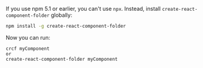 If you use npm 5.1 or earlier, you can't use `npx`.
Instead, install `create-react-component-folder` globally:

```sh
npm install -g create-react-component-folder
```

Now you can run:

```
crcf myComponent
or
create-react-component-folder myComponent
```
